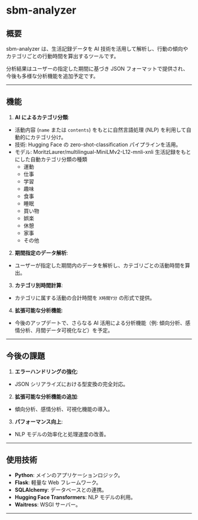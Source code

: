 # **sbm-analyzer**

## **概要**

sbm-analyzer は、生活記録データを AI 技術を活用して解析し、行動の傾向やカテゴリごとの行動時間を算出するツールです。

分析結果はユーザーの指定した期間に基づき JSON フォーマットで提供され、今後も多様な分析機能を追加予定です。

---

## **機能**

1. **AI によるカテゴリ分類**:

- 活動内容 (`name` または `contents`) をもとに自然言語処理 (NLP) を利用して自動的にカテゴリ分け。
- 技術: Hugging Face の zero-shot-classification パイプラインを活用。
- モデル: MoritzLaurer/multilingual-MiniLMv2-L12-mnli-xnli
  生活記録をもとにした自動カテゴリ分類の種類
  - 運動
  - 仕事
  - 学習
  - 趣味
  - 食事
  - 睡眠
  - 買い物
  - 娯楽
  - 休憩
  - 家事
  - その他

2. **期間指定のデータ解析**:

- ユーザーが指定した期間内のデータを解析し、カテゴリごとの活動時間を算出。

3. **カテゴリ別時間計算**:

- カテゴリに属する活動の合計時間を `X時間Y分` の形式で提供。

4. **拡張可能な分析機能**:

- 今後のアップデートで、さらなる AI 活用による分析機能（例: 傾向分析、感情分析、月間データ可視化など）を予定。

---

## **今後の課題**

1. **エラーハンドリングの強化**:

- JSON シリアライズにおける型変換の完全対応。

2. **拡張可能な分析機能の追加**:

- 傾向分析、感情分析、可視化機能の導入。

3. **パフォーマンス向上**:

- NLP モデルの効率化と処理速度の改善。

---

## **使用技術**

- **Python**: メインのアプリケーションロジック。
- **Flask**: 軽量な Web フレームワーク。
- **SQLAlchemy**: データベースとの連携。
- **Hugging Face Transformers**: NLP モデルの利用。
- **Waitress**: WSGI サーバー。

---
